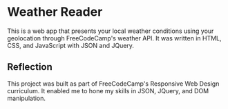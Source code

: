 # Weather Reader

This is a web app that presents your local weather conditions using your geolocation 
through FreeCodeCamp's weather API. It was written in HTML, CSS, and JavaScript with
JSON and JQuery.

## Reflection

This project was built as part of FreeCodeCamp's Responsive Web Design curriculum. It enabled
me to hone my skills in JSON, JQuery, and DOM manipulation. 